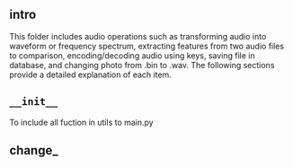 ## intro
This folder includes audio operations such as transforming audio into waveform or frequency spectrum, extracting features from two audio files to comparison, encoding/decoding audio using keys, saving file in database, and changing photo from .bin to .wav. The following sections provide a detailed explanation of each item.

## `__init__`
To include all fuction in utils to main.py

## change_
